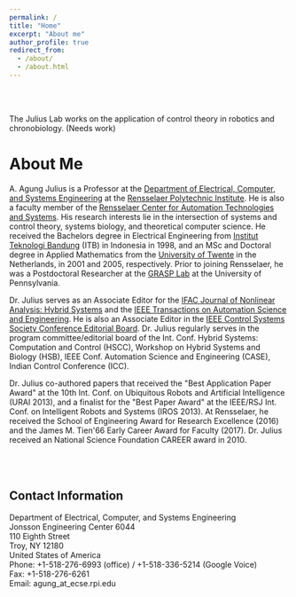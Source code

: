 ```yaml
---
permalink: /
title: "Home"
excerpt: "About me"
author_profile: true
redirect_from: 
  - /about/
  - /about.html
---
```


<br/>
<br/>

The Julius Lab works on the application of control theory in robotics and chronobiology. (Needs work)


# About Me

A. Agung Julius is a Professor at the [Department of Electrical, Computer, and Systems Engineering](http://www.ecse.rpi.edu/) at the [Rensselaer Polytechnic Institute](http://www.rpi.edu/). He is also a faculty member of the [Rensselaer Center for Automation Technologies and Systems](http://www.cats.rpi.edu/). His research interests lie in the intersection of systems and control theory, systems biology, and theoretical computer science. He received the Bachelors degree in Electrical Engineering from [Institut Teknologi Bandung](http://www.itb.ac.id/) (ITB) in Indonesia in 1998, and an MSc and Doctoral degree in Applied Mathematics from the [University of Twente](http://www.utwente.nl/) in the Netherlands, in 2001 and 2005, respectively. Prior to joining Rensselaer, he was a Postdoctoral Researcher at the [GRASP Lab](http://www.grasp.upenn.edu/) at the University of Pennsylvania.

Dr. Julius serves as an Associate Editor for the [IFAC Journal of Nonlinear Analysis: Hybrid Systems](https://www.journals.elsevier.com/nonlinear-analysis-hybrid-systems) and the [IEEE Transactions on Automation Science and Engineering](https://ieeexplore.ieee.org/xpl/RecentIssue.jsp?punumber=8856). He is also an Associate Editor in the [IEEE Control Systems Society Conference Editorial Board](http://www.ieeecss.org/conferences/conference-editorial-board). Dr. Julius regularly serves in the program committee/editorial board of the Int. Conf. Hybrid Systems: Computation and Control (HSCC), Workshop on  Hybrid Systems and Biology (HSB), IEEE Conf. Automation Science and Engineering (CASE), Indian Control Conference (ICC).

Dr. Julius co-authored papers that received the "Best Application Paper Award" at the 10th Int. Conf. on Ubiquitous Robots and Artificial Intelligence (URAI 2013), and a finalist for the "Best Paper Award" at the IEEE/RSJ Int. Conf. on Intelligent Robots and Systems (IROS 2013). At Rensselaer, he received the School of Engineering Award for Research Excellence (2016) and the James M. Tien'66 Early Career Award for Faculty (2017). Dr. Julius received an National Science Foundation CAREER award in 2010.
<br/>
<br/>
<br/>
<br/>

## Contact Information
Department of Electrical, Computer, and Systems Engineering\
Jonsson Engineering Center 6044\
110 Eighth Street\
Troy, NY 12180\
United States of America\
Phone: +1-518-276-6993 (office) / +1-518-336-5214 (Google Voice)\
Fax: +1-518-276-6261\
Email: agung_at_ecse.rpi.edu